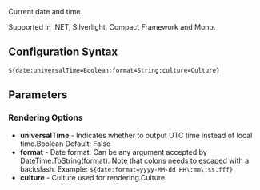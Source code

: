 Current date and time. 

Supported in .NET, Silverlight, Compact Framework and Mono.

## Configuration Syntax
```
${date:universalTime=Boolean:format=String:culture=Culture}
```

## Parameters
### Rendering Options
* **universalTime** - Indicates whether to output UTC time instead of local time.Boolean Default: False
* **format** - Date format. Can be any argument accepted by DateTime.ToString(format). Note that colons needs to escaped with a backslash. Example: `${date:format=yyyy-MM-dd HH\:mm\:ss.fff}`
* **culture** - Culture used for rendering.Culture